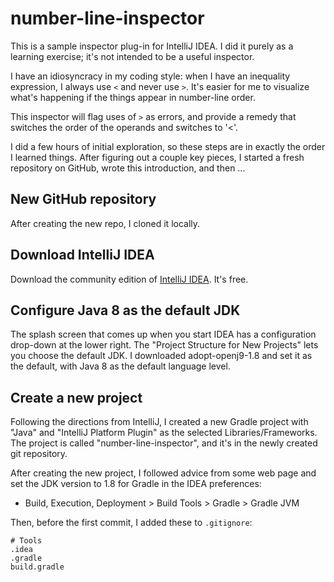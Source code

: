 # number-line-inspector

This is a sample inspector plug-in for IntelliJ IDEA.  I did it purely
as a learning exercise; it's not intended to be a useful inspector.

I have an idiosyncracy in my coding style: when I have an inequality
expression, I always use `<` and never use `>`.  It's easier for me
to visualize what's happening if the things appear in number-line order.

This inspector will flag uses of `>` as errors, and provide a remedy
that switches the order of the operands and switches to '<'.

I did a few hours of initial exploration, so these steps are in exactly
the order I learned things.  After figuring out a couple key pieces,
I started a fresh repository on GitHub, wrote this introduction,
and then ...

## New GitHub repository

After creating the new repo, I cloned it locally.

## Download IntelliJ IDEA

Download the community edition of [IntelliJ IDEA](https://www.jetbrains.com/idea/download).
It's free.

## Configure Java 8 as the default JDK

The splash screen that comes up when you start IDEA has a configuration
drop-down at the lower right.  The "Project Structure for New Projects"
lets you choose the default JDK.  I downloaded adopt-openj9-1.8 and set it
as the default, with Java 8 as the default language level.

## Create a new project

Following the directions from IntelliJ, I created a new Gradle project
with "Java" and "IntelliJ Platform Plugin" as the selected Libraries/Frameworks.
The project is called "number-line-inspector", and it's in the newly created
git repository.

After creating the new project, I followed advice from some web page
and set the JDK version to 1.8 for Gradle in the IDEA preferences:

 * Build, Execution, Deployment > Build Tools > Gradle > Gradle JVM

Then, before the first commit, I added these to `.gitignore`:

    # Tools
    .idea
    .gradle
    build.gradle



